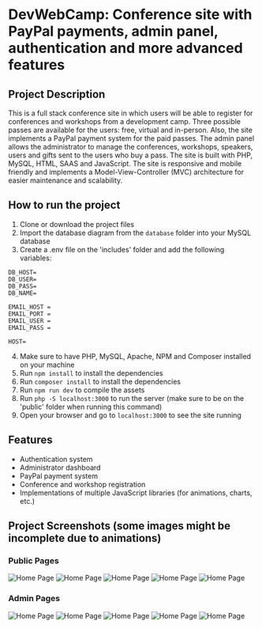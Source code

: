 # DevWebCamp: Conference site with PayPal payments, admin panel, authentication and more advanced features

## Project Description
This is a full stack conference site in which users will be able to register for conferences and workshops from a development camp. Three possible passes are available for the users: free, virtual and in-person. Also, the site implements a PayPal payment system for the paid passes. The admin panel allows the administrator to manage the conferences, workshops, speakers, users and gifts sent to the users who buy a pass. The site is built with PHP, MySQL, HTML, SAAS and JavaScript. The site is responsive and mobile friendly and implements a Model-View-Controller (MVC) architecture for easier maintenance and scalability.

## How to run the project
1. Clone or download the project files
2. Import the database diagram from the `database` folder into your MySQL database
3. Create a .env file on the 'includes' folder and add the following variables:
```
DB_HOST=
DB_USER=
DB_PASS=
DB_NAME=

EMAIL_HOST = 
EMAIL_PORT = 
EMAIL_USER = 
EMAIL_PASS = 

HOST=
```
4. Make sure to have PHP, MySQL, Apache, NPM and Composer installed on your machine
5. Run `npm install` to install the dependencies
6. Run `composer install` to install the dependencies
7. Run `npm run dev` to compile the assets
8. Run `php -S localhost:3000` to run the server (make sure to be on the 'public' folder when running this command)
9. Open your browser and go to `localhost:3000` to see the site running

## Features
- Authentication system
- Administrator dashboard
- PayPal payment system
- Conference and workshop registration
- Implementations of multiple JavaScript libraries (for animations, charts, etc.)

## Project Screenshots (some images might be incomplete due to animations)
### Public Pages
![Home Page](/assets/home.png)
![Home Page](/assets/register.png)
![Home Page](/assets/registration.png)
![Home Page](/assets/event-selection.png)
![Home Page](/assets/ticket.png)

### Admin Pages
![Home Page](/assets/dashboard.png)
![Home Page](/assets/speakers.png)
![Home Page](/assets/events.png)
![Home Page](/assets/users.png)
![Home Page](/assets/gifts.png)
